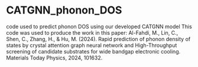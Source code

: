 # CATGNN_phonon_DOS
code used to predict phonon DOS using our developed CATGNN model
This code was used to produce the work in this paper:
Al-Fahdi, M., Lin, C., Shen, C., Zhang, H., & Hu, M. (2024). Rapid prediction of phonon density
of states by crystal attention graph neural network and High-Throughput screening of candidate
substrates for wide bandgap electronic cooling. Materials Today Physics, 2024, 101632.
